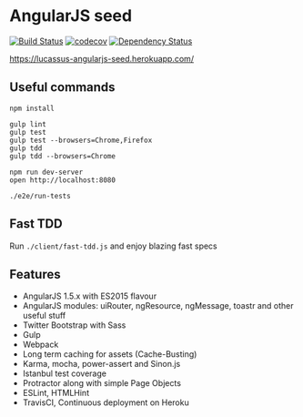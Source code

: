 # AngularJS seed

[![Build Status](https://travis-ci.org/lucassus/angularjs-seed.svg?branch=master)](https://travis-ci.org/lucassus/angularjs-seed)
[![codecov](https://codecov.io/gh/lucassus/angularjs-seed/branch/master/graph/badge.svg)](https://codecov.io/gh/lucassus/angularjs-seed)
[![Dependency Status](https://gemnasium.com/lucassus/angularjs-seed.svg)](https://gemnasium.com/lucassus/angularjs-seed)

https://lucassus-angularjs-seed.herokuapp.com/

## Useful commands

```
npm install

gulp lint
gulp test
gulp test --browsers=Chrome,Firefox
gulp tdd
gulp tdd --browsers=Chrome

npm run dev-server
open http://localhost:8080

./e2e/run-tests
```

## Fast TDD

Run `./client/fast-tdd.js` and enjoy blazing fast specs

## Features

* AngularJS 1.5.x with ES2015 flavour
* AngularJS modules: uiRouter, ngResource, ngMessage, toastr and other useful stuff
* Twitter Bootstrap with Sass
* Gulp
* Webpack
* Long term caching for assets (Cache-Busting)
* Karma, mocha, power-assert and Sinon.js
* Istanbul test coverage
* Protractor along with simple Page Objects
* ESLint, HTMLHint
* TravisCI, Continuous deployment on Heroku
